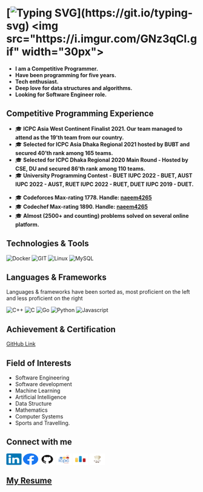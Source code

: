 
# [![Typing SVG](https://readme-typing-svg.herokuapp.com?font=consolas&color=%234DF79A&height=30&lines=Hi+there%2C+I'm+Naeem+AL+Imran!)](https://git.io/typing-svg) <img src="https://i.imgur.com/GNz3qCl.gif" width="30px">


- <b>I am a Competitive Programmer.
- Have been programming for five years.
- Tech enthusiast.
- Deep love for data structures and algorithms.
- Looking for Software Engineer role. 
</b>

## Competitive Programming Experience
<ul>
  <li> 🎓 <b>ICPC Asia West Continent Finalist 2021. Our team managed to attend as the 19’th team from our country.</b>
  <li> 🎓 <b>Selected for ICPC Asia Dhaka Regional 2021 hosted by BUBT and secured 40’th rank among 165 teams.</b>
  <li> 🎓 <b>Selected for ICPC Dhaka Regional 2020 Main Round - Hosted by CSE,  DU and secured 86’th rank among 110 teams.</b>
  <li> 🎓 <b> University Programming Contest - BUET IUPC 2022 - BUET, AUST IUPC 2022 - AUST, RUET IUPC 2022 - RUET, DUET IUPC 2019 - DUET. </b>
  </br>
  </br>
  <li> 🎓 <b> Codeforces Max-rating 1778. Handle: <a href="https://codeforces.com/profile/naeem4265"> naeem4265 </a> </b>
  <li> 🎓 <b> Codechef Max-rating 1890. Handle: <a href="https://www.codechef.com/users/naeem4265"> naeem4265 </a></b>
  <li> 🎓 <b> Almost (2500+ and counting) problems solved on several online platform. </b>
</ul>

## Technologies & Tools
![Docker](https://img.shields.io/badge/docker-%230db7ed.svg?style=for-the-badge&logo=docker&logoColor=white)
![GIT](https://img.shields.io/badge/git-%3776AB.svg?style=for-the-badge&logo=git&logoColor=white&color=F05032)
![Linux](https://img.shields.io/badge/linux-%FCC624.svg?style=for-the-badge&logo=linux&logoColor=black&color=FCC624)
![MySQL](https://img.shields.io/badge/mysql-%4479A1.svg?style=for-the-badge&logo=mysql&logoColor=white&color=4479A1)

## Languages & Frameworks
Languages & frameworks have been sorted as, most proficient on the left and less proficient on the right <br>

![C++](https://img.shields.io/badge/c++-00599C.svg?style=for-the-badge&logo=c%2B%2B&logoColor=white&color=00599C)
![C](https://img.shields.io/badge/c-%3776AB.svg?style=for-the-badge&logo=c&logoColor=white&color=A8B9CC)
![Go](https://img.shields.io/badge/Go-00ADD8?style=for-the-badge&logo=go&logoColor=white)
![Python](https://img.shields.io/badge/python-%3776AB.svg?style=for-the-badge&logo=python&logoColor=white&color=3776AB)
![Javascript](https://img.shields.io/badge/javscript-%F7DF1E.svg?style=for-the-badge&logo=javascript&logoColor=black&color=F7DF1E)

## Achievement & Certification 
[GitHub Link](https://github.com/naeem4265/Achievement_Certificate)

## Field of Interests
- Software Engineering
- Software development
- Machine Learning
- Artificial Intelligence
- Data Structure 
- Mathematics
- Computer Systems
- Sports and Travelling.

## Connect with me
<p align="left">
    <a href="https://www.linkedin.com/in/naeem4265/" target="blank"><img align="center" src="Assets/linkedin.svg" alt="LinkedIn" height="30" width="40" /></a>
    <a href="https://www.facebook.com/naeem4265" target="blank"><img align="center" src="Assets/facebook.svg" alt="Facebook" height="30" width="40" /></a>
    <a href="https://icpc.global/private/person/489525/ICPCID" target="blank"><img align="center" src="Assets/github.png" alt="Github" height="30" width="40" /></a>
    <a href="https://icpc.global/private/person/489525/ICPCID" target="blank"><img align="center" src="Assets/icpc.png" alt="icpcID" height="30" width="40" /></a>
    <a href="https://codeforces.com/profile/naeem4265" target="blank"><img align="center" src="Assets/codeforces.png" alt="Codeforces" height="30" width="40" /></a>
    <a href="https://www.codechef.com/users/naeem4265" target="blank"><img align="center" src="Assets/codechef.jpg" alt="Codechef" height="30" width="40" /></a>
</p>

## [My Resume](https://github.com/naeem4265/naeem4265/blob/master/Resume_Naeem.pdf)
